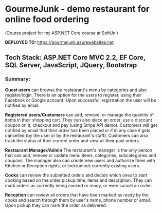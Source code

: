 # GourmeJunk - demo restaurant for online food ordering
(Course project for my ASP.NET Core course at SoftUni)

**DEPLOYED TO:** https://gourmejunk.azurewebsites.net

## Tech Stack: ASP.NET Core MVC 2.2, EF Core, SQL Server, JavaScript, JQuery, Bootstrap

### Summary:

**Guest users** can browse the restaurant's menu by categories and also register/login. There is an option for the users to register, using their Facebook or Google account. Upon successfull registration the user will be notified by email.

**Registered users/Customers** can add, remove, or manage the quantity of items in their shopping cart. They can also place an order, use a discount coupon on it, checkout and pay (using Stripe API demo). Customers will get notified by email that their order has been placed or if in any case it gets cancelled (by the user or by the restaurant's staff). Customers can also track the status of their current order and view all their past orders.

**Restaurant Manager/Admin** The restaurant's manager is the only person that can add, remove or update menu items, categories, subcategories and coupons. The manager also can create new users and authorize them with Kitchen or Reception rights, or lock/unlock currently existing users.

**Cooks** can review the submitted orders and decide which ones to start cooking based on the order pickup time, items and description. They can mark orders as currently being cooked or ready, or even cancel an order.

**Reception** can review all orders that have been marked as ready by the cooks and search through them by user's name, phone number or email.  Upon pickup they can mark the order as delivered.


